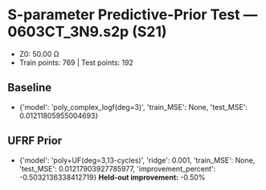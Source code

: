 # S-parameter Predictive-Prior Test — 0603CT_3N9.s2p (S21)
- Z0: 50.00 Ω
- Train points: 769  |  Test points: 192

## Baseline
- {'model': 'poly_complex_logf(deg=3)', 'train_MSE': None, 'test_MSE': 0.01211805955004693}

## UFRF Prior
- {'model': 'poly+UF(deg=3,13-cycles)', 'ridge': 0.001, 'train_MSE': None, 'test_MSE': 0.01217903927785977, 'improvement_percent': -0.5032136338412719}
**Held-out improvement:** -0.50%